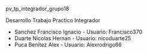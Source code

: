 pv_tp_integrador_grupo18

Desarrollo Trabajo Practico Integrador

- Sanchez Francisco Ignacio - Usuario: Francisco370
- Duarte Nicolas Hernan - Usuario: nicoduarte25
- Puca Benitez Alex - Usuario: Alexrodrigo66